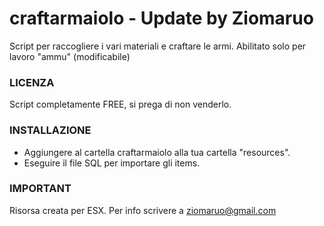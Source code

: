 # craftarmaiolo - Update by Ziomaruo
Script per raccogliere i vari materiali e craftare le armi. Abilitato solo per lavoro "ammu" (modificabile)

### LICENZA
Script completamente FREE, si prega di non venderlo.

### INSTALLAZIONE
* Aggiungere al cartella craftarmaiolo alla tua cartella "resources".
* Eseguire il file SQL per importare gli items.

### IMPORTANT
Risorsa creata per ESX. Per info scrivere a ziomaruo@gmail.com
